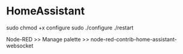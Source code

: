 # HomeAssistant

sudo chmod +x configure
sudo ./configure
./restart

Node-RED >> Manage palette >> node-red-contrib-home-assistant-websocket
